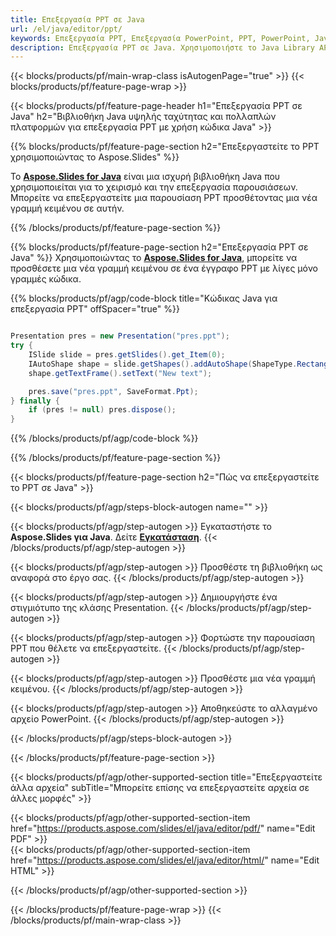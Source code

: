 ```yaml
---
title: Επεξεργασία PPT σε Java
url: /el/java/editor/ppt/
keywords: Επεξεργασία PPT, Επεξεργασία PowerPoint, PPT, PowerPoint, Java API, Βιβλιοθήκη Java
description: Επεξεργασία PPT σε Java. Χρησιμοποιήστε το Java Library API για να επεξεργαστείτε την παρουσίαση του PowerPoint
---
```


{{< blocks/products/pf/main-wrap-class isAutogenPage="true" >}}
{{< blocks/products/pf/feature-page-wrap >}}

{{< blocks/products/pf/feature-page-header h1="Επεξεργασία PPT σε Java" h2="Βιβλιοθήκη Java υψηλής ταχύτητας και πολλαπλών πλατφορμών για επεξεργασία PPT με χρήση κώδικα Java" >}}

{{% blocks/products/pf/feature-page-section h2="Επεξεργαστείτε το PPT χρησιμοποιώντας το Aspose.Slides" %}}

Το [**Aspose.Slides for Java**](https://products.aspose.com/slides/el/java/) είναι μια ισχυρή βιβλιοθήκη Java που χρησιμοποιείται για το χειρισμό και την επεξεργασία παρουσιάσεων. Μπορείτε να επεξεργαστείτε μια παρουσίαση PPT προσθέτοντας μια νέα γραμμή κειμένου σε αυτήν. 

{{% /blocks/products/pf/feature-page-section %}}




{{% blocks/products/pf/feature-page-section  h2="Επεξεργασία PPT σε Java" %}}
Χρησιμοποιώντας το [**Aspose.Slides for Java**](https://products.aspose.com/slides/el/java/), μπορείτε να προσθέσετε μια νέα γραμμή κειμένου σε ένα έγγραφο PPT με λίγες μόνο γραμμές κώδικα.

{{% blocks/products/pf/agp/code-block title="Κώδικας Java για επεξεργασία PPT" offSpacer="true" %}}
```java

Presentation pres = new Presentation("pres.ppt");
try {
    ISlide slide = pres.getSlides().get_Item(0);
    IAutoShape shape = slide.getShapes().addAutoShape(ShapeType.Rectangle, 10, 10, 100, 50);
    shape.getTextFrame().setText("New text");

    pres.save("pres.ppt", SaveFormat.Ppt);
} finally {
    if (pres != null) pres.dispose();
}
```
{{% /blocks/products/pf/agp/code-block %}}

{{% /blocks/products/pf/feature-page-section %}}




{{< blocks/products/pf/feature-page-section  h2="Πώς να επεξεργαστείτε το PPT σε Java" >}}


{{< blocks/products/pf/agp/steps-block-autogen name="" >}}


{{< blocks/products/pf/agp/step-autogen >}}
Εγκαταστήστε το **Aspose.Slides για Java**. Δείτε [**Εγκατάσταση**](https://docs.aspose.com/slides/java/installation/).
{{< /blocks/products/pf/agp/step-autogen >}}

{{< blocks/products/pf/agp/step-autogen >}}
Προσθέστε τη βιβλιοθήκη ως αναφορά στο έργο σας.
{{< /blocks/products/pf/agp/step-autogen >}}

{{< blocks/products/pf/agp/step-autogen >}}
Δημιουργήστε ένα στιγμιότυπο της κλάσης Presentation.
{{< /blocks/products/pf/agp/step-autogen >}}

{{< blocks/products/pf/agp/step-autogen >}}
Φορτώστε την παρουσίαση PPT που θέλετε να επεξεργαστείτε.
{{< /blocks/products/pf/agp/step-autogen >}}

{{< blocks/products/pf/agp/step-autogen >}}
Προσθέστε μια νέα γραμμή κειμένου.
{{< /blocks/products/pf/agp/step-autogen >}}

{{< blocks/products/pf/agp/step-autogen >}}
Αποθηκεύστε το αλλαγμένο αρχείο PowerPoint.
{{< /blocks/products/pf/agp/step-autogen >}}


{{< /blocks/products/pf/agp/steps-block-autogen >}}


{{< /blocks/products/pf/feature-page-section >}}




{{< blocks/products/pf/agp/other-supported-section title="Επεξεργαστείτε άλλα αρχεία" subTitle="Μπορείτε επίσης να επεξεργαστείτε αρχεία σε άλλες μορφές" >}}

{{< blocks/products/pf/agp/other-supported-section-item href="https://products.aspose.com/slides/el/java/editor/pdf/" name="Edit PDF" >}}    
{{< blocks/products/pf/agp/other-supported-section-item href="https://products.aspose.com/slides/el/java/editor/html/" name="Edit HTML" >}}  



{{< /blocks/products/pf/agp/other-supported-section >}}

{{< /blocks/products/pf/feature-page-wrap >}}
{{< /blocks/products/pf/main-wrap-class >}}